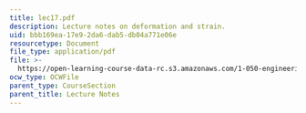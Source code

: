 ```yaml
---
title: lec17.pdf
description: Lecture notes on deformation and strain.
uid: bbb169ea-17e9-2da6-dab5-db04a771e06e
resourcetype: Document
file_type: application/pdf
file: >-
  https://open-learning-course-data-rc.s3.amazonaws.com/1-050-engineering-mechanics-i-fall-2007/bbb169ea17e92da6dab5db04a771e06e_lec17.pdf
ocw_type: OCWFile
parent_type: CourseSection
parent_title: Lecture Notes
---
```

